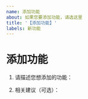 ```yaml
---
name: 添加功能
about: 如果您要添加功能，请选这里
title: '【添加功能】'
labels: 新功能
---
```


# 添加功能

1. 请描述您想添加的功能：

<!-- type here -->

2. 相关建议（可选）：

<!-- type here -->
